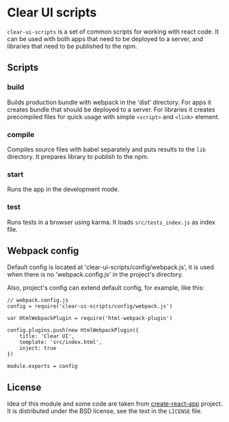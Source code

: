 # Clear UI scripts

`clear-ui-scripts` is a set of common scripts for working with react code.
It can be used with both apps that need to be deployed to a server, 
and libraries that need to be published to the npm.

## Scripts

### build

Builds production bundle with webpack in the 'dist' directory.
For apps it creates bundle that should be deployed to a server.
For libraries it creates precompiled files for quick usage with
simple `<script>` and `<link>` element.

### compile

Compiles source files with babel separately and puts results to the `lib` directory.
It prepares library to publish to the npm.

### start

Runs the app in the development mode.

### test

Runs tests in a browser using karma.
It loads `src/tests_index.js` as index file.

## Webpack config

Default config is located at 'clear-ui-scripts/config/webpack.js',
it is used when there is no 'webpack.config.js' in the project's directory.

Also, project's config can extend default config, for example, like this:

```
// webpack.config.js
config = require('clear-ui-scripts/config/webpack.js')

var HtmlWebpackPlugin = require('html-webpack-plugin')

config.plugins.push(new HtmlWebpackPlugin({
	title: 'Clear UI',
	template: 'src/index.html',
	inject: true
})

module.exports = config
```

## License

Idea of this module and some code are taken from 
[create-react-app](https://github.com/facebookincubator/create-react-app) project.
It is distributed under the BSD license, see the text in the `LICENSE` file.

